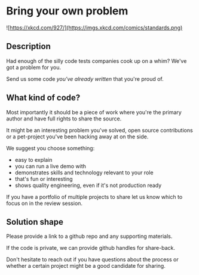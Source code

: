 # Bring your own problem

![https://xkcd.com/927/](https://imgs.xkcd.com/comics/standards.png)

## Description

Had enough of the silly code tests companies cook up on a whim? We've got a problem for you.

Send us some code _you've already written_ that you're proud of.

## What kind of code?

Most importantly it should be a piece of work where you're the primary author and have full rights to share the source.

It might be an interesting problem you've solved, open source contributions or a pet-project you've been hacking away at on the side.

We suggest you choose something:
- easy to explain
- you can run a live demo with
- demonstrates skills and technology relevant to your role
- that's fun or interesting 
- shows quality engineering, even if it's not production ready

If you have a portfolio of multiple projects to share let us know which to focus on in the review session.

## Solution shape

Please provide a link to a github repo and any supporting materials.

If the code is private, we can provide github handles for share-back.

Don't hesitate to reach out if you have questions about the process or whether a certain project might be a good candidate for sharing.
